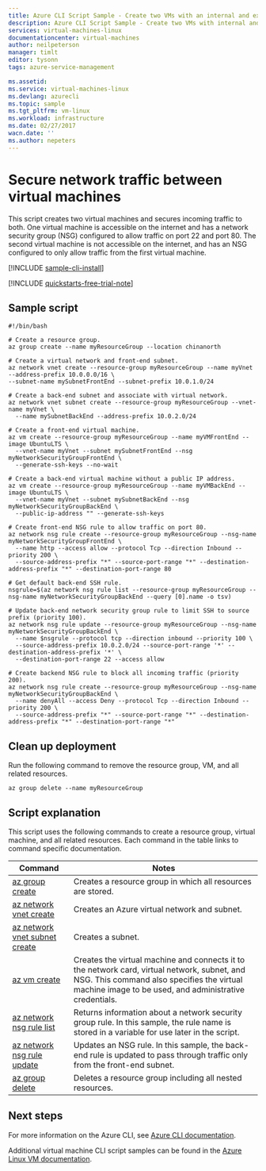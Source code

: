 ```yaml
---
title: Azure CLI Script Sample - Create two VMs with an internal and external NSG | Azure
description: Azure CLI Script Sample - Create two VMs with internal and external NSG
services: virtual-machines-linux
documentationcenter: virtual-machines
author: neilpeterson
manager: timlt
editor: tysonn
tags: azure-service-management

ms.assetid:
ms.service: virtual-machines-linux
ms.devlang: azurecli
ms.topic: sample
ms.tgt_pltfrm: vm-linux
ms.workload: infrastructure
ms.date: 02/27/2017
wacn.date: ''
ms.author: nepeters
---
```


# Secure network traffic between virtual machines

This script creates two virtual machines and secures incoming traffic to both. One virtual machine is accessible on the internet and has a network security group (NSG) configured to allow traffic on port 22 and port 80. The second virtual machine is not accessible on the internet, and has an NSG configured to only allow traffic from the first virtual machine. 

[!INCLUDE [sample-cli-install](../../../includes/sample-cli-install.md)]

[!INCLUDE [quickstarts-free-trial-note](../../../includes/quickstarts-free-trial-note.md)]

## Sample script

```azurecli-interactive
#!/bin/bash

# Create a resource group.
az group create --name myResourceGroup --location chinanorth

# Create a virtual network and front-end subnet.
az network vnet create --resource-group myResourceGroup --name myVnet --address-prefix 10.0.0.0/16 \
--subnet-name mySubnetFrontEnd --subnet-prefix 10.0.1.0/24

# Create a back-end subnet and associate with virtual network. 
az network vnet subnet create --resource-group myResourceGroup --vnet-name myVnet \
  --name mySubnetBackEnd --address-prefix 10.0.2.0/24

# Create a front-end virtual machine.
az vm create --resource-group myResourceGroup --name myVMFrontEnd --image UbuntuLTS \
  --vnet-name myVnet --subnet mySubnetFrontEnd --nsg myNetworkSecurityGroupFrontEnd \
  --generate-ssh-keys --no-wait

# Create a back-end virtual machine without a public IP address.
az vm create --resource-group myResourceGroup --name myVMBackEnd --image UbuntuLTS \
  --vnet-name myVnet --subnet mySubnetBackEnd --nsg myNetworkSecurityGroupBackEnd \
  --public-ip-address "" --generate-ssh-keys

# Create front-end NSG rule to allow traffic on port 80.
az network nsg rule create --resource-group myResourceGroup --nsg-name myNetworkSecurityGroupFrontEnd \
  --name http --access allow --protocol Tcp --direction Inbound --priority 200 \
  --source-address-prefix "*" --source-port-range "*" --destination-address-prefix "*" --destination-port-range 80

# Get default back-end SSH rule.
nsgrule=$(az network nsg rule list --resource-group myResourceGroup --nsg-name myNetworkSecurityGroupBackEnd --query [0].name -o tsv)

# Update back-end network security group rule to limit SSH to source prefix (priority 100).
az network nsg rule update --resource-group myResourceGroup --nsg-name myNetworkSecurityGroupBackEnd \
  --name $nsgrule --protocol tcp --direction inbound --priority 100 \
  --source-address-prefix 10.0.2.0/24 --source-port-range '*' --destination-address-prefix '*' \
  --destination-port-range 22 --access allow

# Create backend NSG rule to block all incoming traffic (priority 200).
az network nsg rule create --resource-group myResourceGroup --nsg-name myNetworkSecurityGroupBackEnd \
  --name denyAll --access Deny --protocol Tcp --direction Inbound --priority 200 \
  --source-address-prefix "*" --source-port-range "*" --destination-address-prefix "*" --destination-port-range "*"
```

## Clean up deployment 

Run the following command to remove the resource group, VM, and all related resources.

```azurecli
az group delete --name myResourceGroup
```

## Script explanation

This script uses the following commands to create a resource group, virtual machine, and all related resources. Each command in the table links to command specific documentation.

| Command | Notes |
|---|---|
| [az group create](https://docs.microsoft.com/cli/azure/group#create) | Creates a resource group in which all resources are stored. |
| [az network vnet create](https://docs.microsoft.com/cli/azure/network/vnet#create) | Creates an Azure virtual network and subnet. |
| [az network vnet subnet create](https://docs.microsoft.com/cli/azure/network/vnet/subnet#create) | Creates a subnet. |
| [az vm create](https://docs.microsoft.com/cli/azure/vm#create) | Creates the virtual machine and connects it to the network card, virtual network, subnet, and NSG. This command also specifies the virtual machine image to be used, and administrative credentials.  |
| [az network nsg rule list](https://docs.microsoft.com/cli/azure/network/nsg/rule#list) | Returns information about a network security group rule. In this sample, the rule name is stored in a variable for use later in the script. |
| [az network nsg rule update](https://docs.microsoft.com/cli/azure/network/nsg/rule#update) | Updates an NSG rule. In this sample, the back-end rule is updated to pass through traffic only from the front-end subnet. |
| [az group delete](https://docs.microsoft.com/cli/azure/vm/extension#set) | Deletes a resource group including all nested resources. |

## Next steps

For more information on the Azure CLI, see [Azure CLI documentation](https://docs.microsoft.com/cli/azure/overview).

Additional virtual machine CLI script samples can be found in the [Azure Linux VM documentation](../linux/cli-samples.md?toc=%2fvirtual-machines%2flinux%2ftoc.json).
